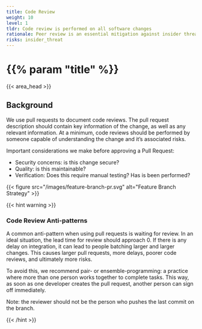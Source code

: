 ```yaml
---
title: Code Review
weight: 10
level: 1
tldr: Code review is performed on all software changes
rationale: Peer review is an essential mitigation against insider threats, as well as a means of improving knowledege sharing and quality.
risks: insider_threat
---
```


# {{% param "title" %}}
{{< area_head >}}

## Background
We use pull requests to document code reviews.  The pull request description should contain key information of the change, as well as any relevant information.  At a minimum, code reviews should be performed by someone capable of understanding the change and it’s associated risks.

Important considerations we make before approving a Pull Request:

- Security concerns: is this change secure?
- Quality: is this maintainable?
- Verification: Does this require manual testing? Has is been performed?

{{< figure src="/images/feature-branch-pr.svg" alt="Feature Branch Strategy" >}}

{{< hint warning >}}
### Code Review Anti-patterns

A common anti-pattern when using pull requests is waiting for review.  In an ideal situation, the lead time for review should approach 0.  If there is any delay on integration, it can lead to people batching larger and larger changes.  This causes larger pull requests, more delays, poorer code reviews, and ultimately more risks.

To avoid this, we recommend pair- or ensemble-programming: a practice where more than one person works together to complete tasks.  This way, as soon as one developer creates the pull request, another person can sign off immediately.

Note: the reviewer should not be the person who pushes the last commit on the branch.

{{< /hint >}}
